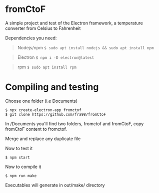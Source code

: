 # fromCtoF
A simple project and test of the Electron framework, a temperature converter from Celsius to Fahrenheit

Dependencies you need:

>Nodejs/npm  ```$ sudo apt install nodejs && sudo apt install npm```

>Electron  ```$ npm i -D electron@latest```

>rpm  ```$ sudo apt install rpm```

# Compiling and testing
Choose one folder (i.e Documents)
```
$ npx create-electron-app fromctof
$ git clone https://github.com/fra98/fromCtoF
```
In /Documents you'll find two folders, fromctof and fromCtoF, copy fromCtoF content to fromctof.

Merge and replace any duplicate file

Now to test it
```
$ npm start
```
Now to compile it
```
$ npm run make 
```

Executables will generate in out/make/ directory
